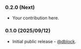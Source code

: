 ### 0.2.0 (Next)

* Your contribution here.

### 0.1.0 (2025/09/12)

* Initial public release - [@dblock](https://github.com/dblock).
